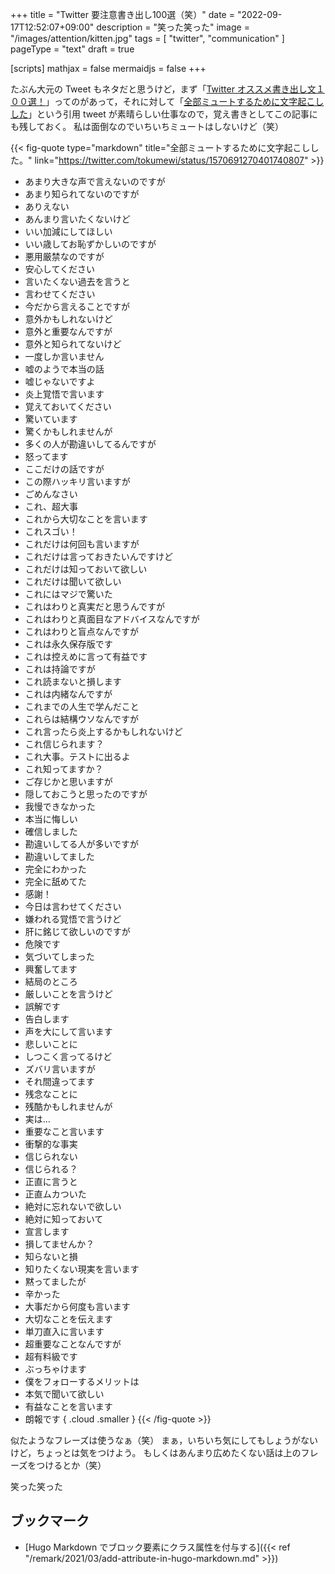 +++
title = "Twitter 要注意書き出し100選（笑）"
date =  "2022-09-17T12:52:07+09:00"
description = "笑った笑った"
image = "/images/attention/kitten.jpg"
tags = [ "twitter", "communication" ]
pageType = "text"
draft = true

[scripts]
  mathjax = false
  mermaidjs = false
+++

たぶん大元の Tweet もネタだと思うけど，まず「[Twitter  オススメ書き出し文１００選！](https://twitter.com/nobuaki2711/status/1570500891647840258)」ってのがあって，それに対して「[全部ミュートするために文字起こしした](https://twitter.com/tokumewi/status/1570691270401740807)」という引用 tweet が素晴らしい仕事なので，覚え書きとしてこの記事にも残しておく。
私は面倒なのでいちいちミュートはしないけど（笑）

{{< fig-quote type="markdown" title="全部ミュートするために文字起こしした。" link="https://twitter.com/tokumewi/status/1570691270401740807" >}}
- あまり大きな声で言えないのですが
- あまり知られてないのですが
- ありえない
- あんまり言いたくないけど
- いい加減にしてほしい
- いい歳してお恥ずかしいのですが
- 悪用厳禁なのですが
- 安心してください
- 言いたくない過去を言うと
- 言わせてください
- 今だから言えることですが
- 意外かもしれないけど
- 意外と重要なんですが
- 意外と知られてないけど
- 一度しか言いません
- 嘘のようで本当の話
- 嘘じゃないですよ
- 炎上覚悟で言います
- 覚えておいてください
- 驚いています
- 驚くかもしれませんが
- 多くの人が勘違いしてるんですが
- 怒ってます
- ここだけの話ですが
- この際ハッキリ言いますが
- ごめんなさい
- これ、超大事
- これから大切なことを言います
- これスゴい！
- これだけは何回も言いますが
- これだけは言っておきたいんですけど
- これだけは知っておいて欲しい
- これだけは聞いて欲しい
- これにはマジで驚いた
- これはわりと真実だと思うんですが
- これはわりと真面目なアドバイスなんですが
- これはわりと盲点なんですが
- これは永久保存版です
- これは控えめに言って有益です
- これは持論ですが
- これ読まないと損します
- これは内緒なんですが
- これまでの人生で学んだこと
- これらは結構ウソなんですが
- これ言ったら炎上するかもしれないけど
- これ信じられます？
- これ大事。テストに出るよ
- これ知ってますか？
- ご存じかと思いますが
- 隠しておこうと思ったのですが
- 我慢できなかった
- 本当に悔しい
- 確信しました
- 勘違いしてる人が多いですが
- 勘違いしてました
- 完全にわかった
- 完全に舐めてた
- 感謝！
- 今日は言わせてください
- 嫌われる覚悟で言うけど
- 肝に銘じて欲しいのですが
- 危険です
- 気づいてしまった
- 興奮してます
- 結局のところ
- 厳しいことを言うけど
- 誤解です
- 告白します
- 声を大にして言います
- 悲しいことに
- しつこく言ってるけど
- ズバリ言いますが
- それ間違ってます
- 残念なことに
- 残酷かもしれませんが
- 実は…
- 重要なこと言います
- 衝撃的な事実
- 信じられない
- 信じられる？
- 正直に言うと
- 正直ムカついた
- 絶対に忘れないで欲しい
- 絶対に知っておいて
- 宣言します
- 損してませんか？
- 知らないと損
- 知りたくない現実を言います
- 黙ってましたが
- 辛かった
- 大事だから何度も言います
- 大切なことを伝えます
- 単刀直入に言います
- 超重要なことなんですが
- 超有料級です
- ぶっちゃけます
- 僕をフォローするメリットは
- 本気で聞いて欲しい
- 有益なことを言います
- 朗報です
{ .cloud .smaller }
{{< /fig-quote >}}

似たようなフレーズは使うなぁ（笑） まぁ，いちいち気にしてもしょうがないけど，ちょっとは気をつけよう。
もしくはあんまり広めたくない話は上のフレーズをつけるとか（笑）

笑った笑った

## ブックマーク

- [Hugo Markdown でブロック要素にクラス属性を付与する]({{< ref "/remark/2021/03/add-attribute-in-hugo-markdown.md" >}})

<!-- eof -->
